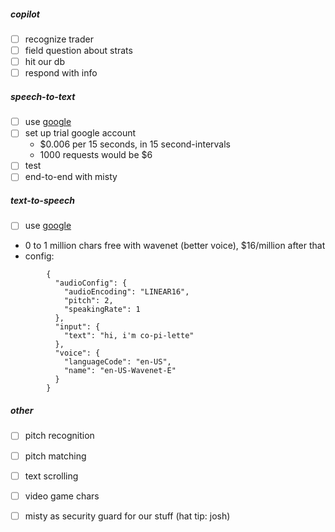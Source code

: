 ##### copilot
- [ ] recognize trader
- [ ] field question about strats
- [ ] hit our db
- [ ] respond with info

##### speech-to-text
- [ ] use [google](https://cloud.google.com/speech-to-text/)
- [ ] set up trial google account
  - $0.006 per 15 seconds, in 15 second-intervals
  - 1000 requests would be $6
- [ ] test 
- [ ] end-to-end with misty

##### text-to-speech
- [ ] use [google](https://cloud.google.com/text-to-speech/)
- 0 to 1 million chars free with wavenet (better voice), $16/million after that
- config:
```
        {
          "audioConfig": {
            "audioEncoding": "LINEAR16",
            "pitch": 2,
            "speakingRate": 1
          },
          "input": {
            "text": "hi, i'm co-pi-lette"
          },
          "voice": {
            "languageCode": "en-US",
            "name": "en-US-Wavenet-E"
          }
        }
```

##### other
- [ ] pitch recognition
- [ ] pitch matching
- [ ] text scrolling
- [ ] video game chars
- [ ] misty as security guard for our stuff (hat tip: josh)


